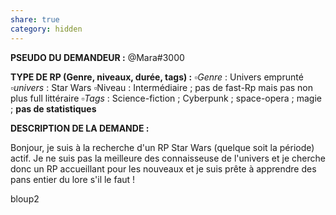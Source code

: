 ```yaml
---
share: true
category: hidden
---
```

**__PSEUDO DU DEMANDEUR :__**  @Mara#3000

**__TYPE DE RP (Genre, niveaux, durée, tags) :__** 
	▫️*Genre* : Univers emprunté 
	▫️*univers* : Star Wars
	▫️Niveau : Intermédiaire ; pas de fast-Rp mais pas non plus full littéraire
	▫️*Tags* : Science-fiction ; Cyberpunk ; space-opera ; magie ; **pas de statistiques**
	
**__DESCRIPTION DE LA DEMANDE :__**

Bonjour, je suis à la recherche d'un RP Star Wars (quelque soit la période) actif. Je ne suis pas la meilleure des connaisseuse de l'univers et je cherche donc un RP accueillant pour les nouveaux et je suis prête à apprendre des pans entier du lore s'il le faut !

bloup2